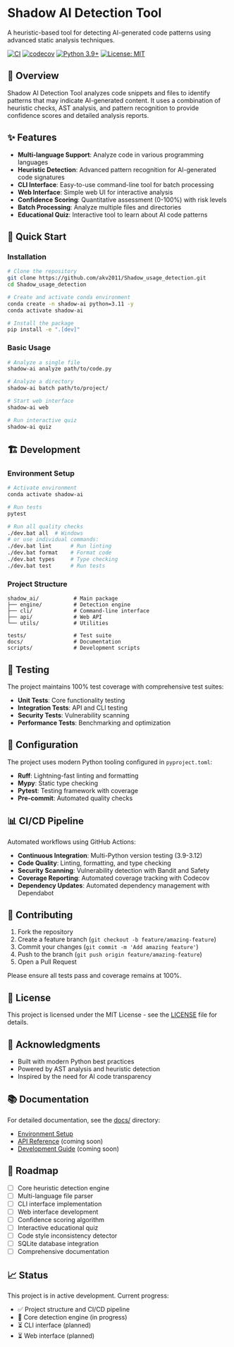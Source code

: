 # Shadow AI Detection Tool

A heuristic-based tool for detecting AI-generated code patterns using advanced static analysis techniques.

[![CI](https://github.com/akv2011/Shadow_usage_detection/actions/workflows/ci.yml/badge.svg)](https://github.com/akv2011/Shadow_usage_detection/actions/workflows/ci.yml)
[![codecov](https://codecov.io/gh/akv2011/Shadow_usage_detection/branch/main/graph/badge.svg)](https://codecov.io/gh/akv2011/Shadow_usage_detection)
[![Python 3.9+](https://img.shields.io/badge/python-3.9+-blue.svg)](https://www.python.org/downloads/)
[![License: MIT](https://img.shields.io/badge/License-MIT-yellow.svg)](https://opensource.org/licenses/MIT)

## 🎯 Overview

Shadow AI Detection Tool analyzes code snippets and files to identify patterns that may indicate AI-generated content. It uses a combination of heuristic checks, AST analysis, and pattern recognition to provide confidence scores and detailed analysis reports.

## ✨ Features

- **Multi-language Support**: Analyze code in various programming languages
- **Heuristic Detection**: Advanced pattern recognition for AI-generated code signatures
- **CLI Interface**: Easy-to-use command-line tool for batch processing
- **Web Interface**: Simple web UI for interactive analysis
- **Confidence Scoring**: Quantitative assessment (0-100%) with risk levels
- **Batch Processing**: Analyze multiple files and directories
- **Educational Quiz**: Interactive tool to learn about AI code patterns

## 🚀 Quick Start

### Installation

```bash
# Clone the repository
git clone https://github.com/akv2011/Shadow_usage_detection.git
cd Shadow_usage_detection

# Create and activate conda environment
conda create -n shadow-ai python=3.11 -y
conda activate shadow-ai

# Install the package
pip install -e ".[dev]"
```

### Basic Usage

```bash
# Analyze a single file
shadow-ai analyze path/to/code.py

# Analyze a directory
shadow-ai batch path/to/project/

# Start web interface
shadow-ai web

# Run interactive quiz
shadow-ai quiz
```

## 🏗️ Development

### Environment Setup

```bash
# Activate environment
conda activate shadow-ai

# Run tests
pytest

# Run all quality checks
./dev.bat all  # Windows
# or use individual commands:
./dev.bat lint      # Run linting
./dev.bat format    # Format code
./dev.bat types     # Type checking
./dev.bat test      # Run tests
```

### Project Structure

```
shadow_ai/           # Main package
├── engine/          # Detection engine
├── cli/             # Command-line interface
├── api/             # Web API
└── utils/           # Utilities

tests/               # Test suite
docs/                # Documentation
scripts/             # Development scripts
```

## 🧪 Testing

The project maintains 100% test coverage with comprehensive test suites:

- **Unit Tests**: Core functionality testing
- **Integration Tests**: API and CLI testing  
- **Security Tests**: Vulnerability scanning
- **Performance Tests**: Benchmarking and optimization

## 🔧 Configuration

The project uses modern Python tooling configured in `pyproject.toml`:

- **Ruff**: Lightning-fast linting and formatting
- **Mypy**: Static type checking
- **Pytest**: Testing framework with coverage
- **Pre-commit**: Automated quality checks

## 📊 CI/CD Pipeline

Automated workflows using GitHub Actions:

- **Continuous Integration**: Multi-Python version testing (3.9-3.12)
- **Code Quality**: Linting, formatting, and type checking
- **Security Scanning**: Vulnerability detection with Bandit and Safety
- **Coverage Reporting**: Automated coverage tracking with Codecov
- **Dependency Updates**: Automated dependency management with Dependabot

## 🤝 Contributing

1. Fork the repository
2. Create a feature branch (`git checkout -b feature/amazing-feature`)
3. Commit your changes (`git commit -m 'Add amazing feature'`)
4. Push to the branch (`git push origin feature/amazing-feature`)
5. Open a Pull Request

Please ensure all tests pass and coverage remains at 100%.

## 📝 License

This project is licensed under the MIT License - see the [LICENSE](LICENSE) file for details.

## 🙏 Acknowledgments

- Built with modern Python best practices
- Powered by AST analysis and heuristic detection
- Inspired by the need for AI code transparency

## 📚 Documentation

For detailed documentation, see the [docs/](docs/) directory:

- [Environment Setup](docs/environment.md)
- [API Reference](docs/api.md) (coming soon)
- [Development Guide](docs/development.md) (coming soon)

## 🚧 Roadmap

- [ ] Core heuristic detection engine
- [ ] Multi-language file parser
- [ ] CLI interface implementation
- [ ] Web interface development
- [ ] Confidence scoring algorithm
- [ ] Interactive educational quiz
- [ ] Code style inconsistency detector
- [ ] SQLite database integration
- [ ] Comprehensive documentation

## 📈 Status

This project is in active development. Current progress:

- ✅ Project structure and CI/CD pipeline
- 🔄 Core detection engine (in progress)
- ⏳ CLI interface (planned)
- ⏳ Web interface (planned)
